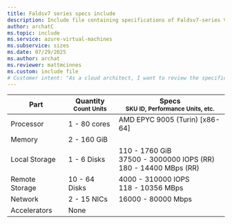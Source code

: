 ```yaml
---
title: Faldsv7 series specs include
description: Include file containing specifications of Faldsv7-series VM sizes.
author: archatC
ms.topic: include
ms.service: azure-virtual-machines
ms.subservice: sizes
ms.date: 07/29/2025
ms.author: archat
ms.reviewer: mattmcinnes
ms.custom: include file
# Customer intent: "As a cloud architect, I want to review the specifications of Faldsv7-series VM sizes, so that I can select the appropriate virtual machine configuration for my applications' performance and scalability needs."
---
```

| Part | Quantity <br><sup>Count Units | Specs <br><sup>SKU ID, Performance Units, etc.  |
|---|---|---|
| Processor      | 1 - 80 cores       | AMD EPYC 9005 (Turin)  [x86-64]                               |
| Memory         | 2 - 160 GiB          |                                  |
| Local Storage  | 1 - 6 Disks           | 110 - 1760 GiB <br>37500 - 3000000 IOPS (RR) <br>180 - 14400 MBps (RR)                               |
| Remote Storage | 10 - 64 Disks    | 4000 - 310000 IOPS <br>118 - 10356 MBps   |
| Network        | 2 - 15 NICs          | 16000 - 80000 Mbps                          |
| Accelerators   | None              |                                   |
